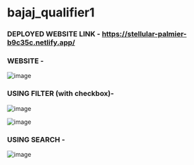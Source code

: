 # bajaj_qualifier1
 
### DEPLOYED WEBSITE LINK - https://stellular-palmier-b9c35c.netlify.app/
 
### WEBSITE - 

![image](https://github.com/Hardik959/bajaj_qualifier1_hardik_srivastava_RA2011003011114/assets/72294605/b2468083-a45d-48a9-be41-61db40cd0596)

### USING FILTER (with checkbox)-

![image](https://github.com/Hardik959/bajaj_qualifier1_hardik_srivastava_RA2011003011114/assets/72294605/799bcf22-42f3-4cfe-aa89-e5af75a11847)

![image](https://github.com/Hardik959/bajaj_qualifier1_hardik_srivastava_RA2011003011114/assets/72294605/1ffbf4f6-bcc6-4603-82a0-cf8307291061)

### USING SEARCH -

![image](https://github.com/Hardik959/bajaj_qualifier1_hardik_srivastava_RA2011003011114/assets/72294605/8232f653-a15f-425e-9511-3a58be5762b9)

